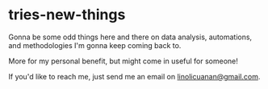 # tries-new-things

Gonna be some odd things here and there on data analysis, automations, and methodologies I'm gonna keep coming back to.

More for my personal benefit, but might come in useful for someone!

If you'd like to reach me, just send me an email on linolicuanan@gmail.com.